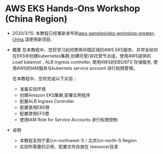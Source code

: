 # AWS EKS Hands-Ons Workshop  (China Region)
* 2020/3/15: 本教程已经重新发布到[aws-samples/eks-workshop-greater-china](https://github.com/aws-samples/eks-workshop-greater-china),请使用新项目.
    
* 概要
    在本教程中，您将学习如何使用中国区域的AWS EKS服务，并学会如何在EKS中创建kubernetes集群,创建托管/非托管节点组，使用AWS提供的Load balancer , ALB ingress controller, 使用AWS的EBS/EFS 存储服务, 使用AWS的IAM服务与kubernets service account 进行权限管理。
    
  在本教程中，您将完成以下实验：
   * 准备实验环境 
   * 创建Amazon EKS集群,部署实例程序
   * 配置ALB Ingress Controller 
   * 配置使用EBS卷
   * 配置使用EFS卷
   * 使用IAM Role for Service Accounts 进行权限控制
  
* 说明
   * 本教程支持宁夏(cn-northwest-1) / 北京(cn-north-1) Region
   * 实验所需要的示例、配置文件存放在 resource/目录

 
